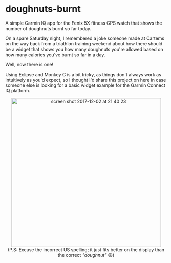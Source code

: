 # doughnuts-burnt
A simple Garmin IQ app for the Fenix 5X fitness GPS watch that shows the number of doughnuts burnt so far today.

On a spare Saturday night, I remembered a joke someone made at Cartems on the way back from a triathlon training weekend about how there should be a widget that shows you how many doughnuts you're allowed based on how many calories you've burnt so far in a day.

Well, now there is one!

Using Eclipse and Monkey C is a bit tricky, as things don't always work as intuitively as you'd expect, so I thought I'd share this project on here in case someone else is looking for a basic widget example for the Garmin Connect IQ platform.

<p align="center"> 
<img width="467" alt="screen shot 2017-12-02 at 21 40 23" src="https://user-images.githubusercontent.com/6524043/33522775-700d2750-d7a9-11e7-9e64-109f25a74d58.png">
<br/>(P.S: Excuse the incorrect US spelling; it just fits better on the display than the correct <em>"doughnut"</em> 😝)
</p>
